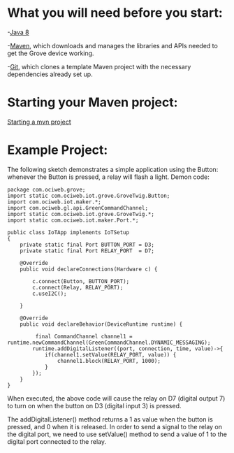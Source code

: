 # What you will need before you start:
-[Java 8](https://docs.oracle.com/javase/8/docs/technotes/guides/install/install_overview.html) 

-[Maven](https://maven.apache.org/install.html), which downloads and manages the libraries and APIs needed to get the Grove device working.

-[Git](https://git-scm.com/), which clones a template Maven project with the necessary dependencies already set up.

# Starting your Maven project: 
[Starting a mvn project](https://github.com/oci-pronghorn/FogLighter/blob/master/README.md)

# Example Project:
The following sketch demonstrates a simple application using the Button: whenever the Button is pressed, a relay will flash a light.
    Demon code:
```
package com.ociweb.grove;
import static com.ociweb.iot.grove.GroveTwig.Button;
import com.ociweb.iot.maker.*;
import com.ociweb.gl.api.GreenCommandChannel;
import static com.ociweb.iot.grove.GroveTwig.*;
import static com.ociweb.iot.maker.Port.*;

public class IoTApp implements IoTSetup
{
    private static final Port BUTTON_PORT = D3;
    private static final Port RELAY_PORT  = D7;
    
    @Override
    public void declareConnections(Hardware c) {
           
        c.connect(Button, BUTTON_PORT); 
        c.connect(Relay, RELAY_PORT);         
        c.useI2C();
        
    }

    @Override
    public void declareBehavior(DeviceRuntime runtime) {
    
         final CommandChannel channel1 = runtime.newCommandChannel(GreenCommandChannel.DYNAMIC_MESSAGING);
        runtime.addDigitalListener((port, connection, time, value)->{ 
            if(channel1.setValue(RELAY_PORT, value)) {
                channel1.block(RELAY_PORT, 1000); 		
            }
        });
    }
}
```
When executed, the above code will cause the relay on D7 (digital output 7) to turn on when the button on D3 (digital input 3) is pressed.

The addDigitalListener() method returns a 1 as value when the button is pressed, and 0 when it is released. In order to send a signal to the relay on the digital port, we need to use setValue() method to send a value of 1 to the digital port connected to the relay.
